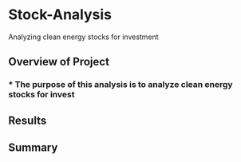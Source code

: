 # **Stock-Analysis**
Analyzing clean energy stocks for investment


## Overview of Project
### * The purpose of this analysis is to analyze clean energy stocks for invest

## Results
###

## Summary 


